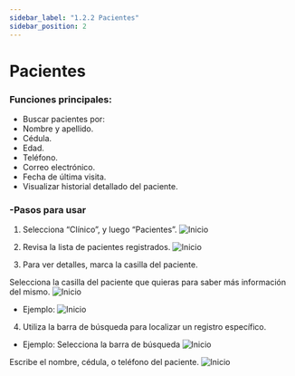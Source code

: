 ```yaml
---
sidebar_label: "1.2.2 Pacientes"
sidebar_position: 2
---
```


# Pacientes

### Funciones principales:
 
- Buscar pacientes por:
 - Nombre y apellido.
 - Cédula.
 - Edad.
 - Teléfono.
 - Correo electrónico.
 - Fecha de última visita.
 - Visualizar historial detallado del paciente.
 
### -Pasos para usar
 
1. Selecciona “Clínico”, y luego  “Pacientes”.
![Inicio](/img/img_solhub/exp.pro.1.2.2.pacientes/1.png)

2. Revisa la lista de pacientes registrados.
![Inicio](/img/img_solhub/exp.pro.1.2.2.pacientes/2.png)

3. Para ver detalles, marca la casilla del paciente.

Selecciona  la casilla del paciente que quieras para saber más información del mismo.
![Inicio](/img/img_solhub/exp.pro.1.2.2.pacientes/3.png)

- Ejemplo:
![Inicio](/img/img_solhub/exp.pro.1.2.2.pacientes/4.png)

4. Utiliza la barra de búsqueda para localizar un registro específico.

- Ejemplo: Selecciona la barra de búsqueda
![Inicio](/img/img_solhub/exp.pro.1.2.2.pacientes/5.png)

Escribe el nombre, cédula, o teléfono del paciente.
![Inicio](/img/img_solhub/exp.pro.1.2.2.pacientes/6.png)